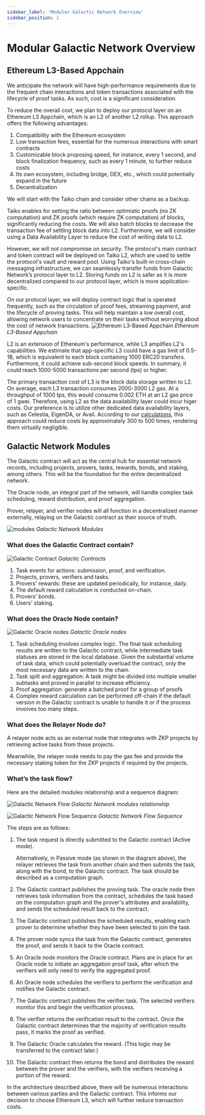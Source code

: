 ```yaml
---
sidebar_label: 'Modular Galactic Network Overview'
sidebar_position: 1
---
```

# Modular Galactic Network Overview
## Ethereum L3-Based Appchain

We anticipate the network will have high-performance requirements due to the frequent chain interactions and token transactions associated with the lifecycle of proof tasks. As such, cost is a significant consideration.

To reduce the overall cost, we plan to deploy our protocol layer on an Ethereum L3 Appchain, which is an L2 of another L2 rollup. This approach offers the following advantages:

1. Compatibility with the Ethereum ecosystem
2. Low transaction fees, essential for the numerous interactions with smart contracts
3. Customizable block proposing speed, for instance, every 1 second, and block finalization frequency, such as every 1 minute, to further reduce costs
4. Its own ecosystem, including bridge, DEX, etc., which could potentially expand in the future
5. Decentralization

We will start with the Taiko chain and consider other chains as a backup.

Taiko enables for setting the ratio between optimistic proofs (no ZK computation) and ZK proofs (which require ZK computation) of blocks, significantly reducing the costs. We will also batch  blocks to decrease the transaction fee of settling block data into L2. Furthermore, we will consider using a Data Availability Layer to reduce the cost of writing data to L2.

However, we will not compromise on security. The protocol's main contract and token contract will be deployed on Taiko L2, which are used to settle the protocol's vault and reward pool. Using Taiko's built-in cross-chain messaging infrastructure, we can seamlessly transfer funds from Galactic Network’s protocol layer to L2. Storing funds on L2 is safer as it is more decentralized compared to our protocol layer, which is more application-specific.

On our protocol layer, we will deploy contract logic that is operated frequently, such as the circulation of proof fees, streaming payment, and the lifecycle of proving tasks. This will help maintain a low overall cost, allowing network users to concentrate on their tasks without worrying about the cost of network transactions.
 ![Ethereum L3-Based Appchain](./images/L3.png) 
 *Ethereum L3-Based Appchain*

L2 is an extension of Ethereum's performance, while L3 amplifies L2's capabilities. We estimate that app-specific L3 could have a gas limit of 0.5-1B, which is equivalent to each block containing 1000 ERC20 transfers. Furthermore, it could achieve sub-second block speeds. In summary, it could reach 1000-5000 transactions per second (tps) or higher.

The primary transaction cost of L3 is the block data storage written to L2. On average, each L3 transaction consumes 2000-3000 L2 gas. At a throughput of 1000 tps, this would consume 0.002 ETH at an L2 gas price of 1 gwei. Therefore, using L2 as the data availability layer could incur higer costs. Our preference is to utilize other dedicated data availability layers, such as Celestia, EigenDA, or Avail. According to our [calculations](https://medium.com/@numia.data/the-impact-of-celestias-modular-da-layer-on-ethereum-l2s-a-first-look-8321bd41ff25), this approach could reduce costs by approximately 300 to 500 times, rendering them virtually negligible. 

## Galactic Network Modules

The Galactic contract will act as the central hub for essential network records, including projects, provers, tasks, rewards, bonds, and staking, among others. This will be the foundation for the entire decentralized network.

The Oracle node, an integral part of the network, will handle complex task scheduling, reward distribution, and proof aggregation.

Prover, relayer, and verifier nodes will all function in a decentralized manner externally, relaying on the Galactic contract as their source of truth.

 ![modules](./images/modules.png)
 *Galactic Network Modules*

### What does the Galactic Contract contain?

 ![Galactic Contract](./images/Galactic%20Contract.png)
 *Galactic Contracts*

1. Task events for actions: submission, proof, and verification.
2. Projects, provers, verifiers and tasks.
3. Provers' rewards: these are updated periodically, for instance, daily.
4. The default reward calculation is conducted on-chain.
5. Provers' bonds.
6. Users' staking.

### What does the Oracle Node contain?

 ![Galactic Oracle nodes](./images/Oracle%20nodes.png)
 *Galactic Oracle nodes*

1. Task scheduling involves complex logic. The final task scheduling results are written to the Galactic contract, while intermediate task statuses are stored in the local database. Given the substantial volume of task data, which could potentially overload the contract, only the most necessary data are written to the chain.
2. Task split and aggregation: A task might be divided into multiple smaller subtasks and proved in parallel to increase efficiency.
3. Proof aggregation: generate a batched proof for a group of proofs
4. Complex reward calculation can be performed off-chain if the default version in the Galactic contract is unable to handle it or if the process involves too many steps.

### What does the Relayer Node do?

A relayer node acts as an external node that integrates with ZKP projects by retrieving active tasks from these projects.

Meanwhile, the relayer node needs to pay the gas fee and provide the necessary staking token for the ZKP projects if required by the projects.

### What’s the task flow?
Here are the detailed modules relationship and a sequence diagram:

![Galactic Network Flow](./images/flow.png)
 *Galactic Network modules relationship*

![Galactic Network Flow Sequence](./images/flow%20chart.png)
*Galactic Network Flow Sequence*

The steps are as follows:
1. The task request is directly submitted to the Galactic contract (Active mode).
    
    Alternatively, in Passive mode (as shown in the diagram above), the relayer retrieves the task from another chain and then submits the task, along with the bond, to the Galactic contract. The task should be described as a computation graph.
    
2. The Galactic contract publishes the proving task. The oracle node then retrieves task information from the contract, schedules the task based on the computation graph and the prover's attributes and availability, and sends the scheduled result back to the contract.
3. The Galactic contract publishes the scheduled results, enabling each prover to determine whether they have been selected to join the task.
4. The prover node syncs the task from the Galactic contract, generates the proof, and sends it back to the Oracle contract.
5. An Oracle node monitors the Oracle contract. Plans are in place for an Oracle node to initiate an aggregation proof task, after which the verifiers will only need to verify the aggregated proof.
6. An Oracle node schedules the verifiers to perform the verification and notifies the Galactic contract.
7. The Galactic contract publishes the verifier task. The selected verifiers monitor this and begin the verification process.
8. The verifier returns the verification result to the contract. Once the Galactic contract determines that the majority of verification results pass, it marks the proof as verified.
9. The Galactic Oracle calculates the reward. (This logic may be transferred to the contract later.)
10. The Galactic contract then returns the bond and distributes the reward between the prover and the verifiers, with the verifiers receiving a portion of the reward.

In the architecture described above, there will be numerous interactions between various parties and the Galactic contract. This informs our decision to choose Ethereum L3, which will further reduce transaction costs.
